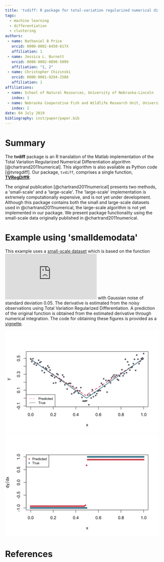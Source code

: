 ```yaml
---
title: 'tvdiff: R package for total-variation regularized numerical differentiation for noisy, nonsmooth data'
tags:
  - machine learning
  - differentiation
  - clustering
authors:
 - name: Nathaniel B Price
   orcid: 0000-0002-6450-617X
   affiliation: 1
 - name: Jessica L. Burnett
   orcid: 0000-0002-0896-5099
   affiliation: "1, 2"
 - name: Christopher Chizinski
   orcid: 0000-0001-9294-2588
   affiliation: 1
affiliations:
 - name: School of Natural Resources, University of Nebraska-Lincoln
   index: 1
 - name: Nebraska Cooperative Fish and Wildlife Research Unit, University of Nebraska-Lincoln
   index: 2
date: 04 July 2019
bibliography: inst/paper/paper.bib
---
```


# Summary   
The **tvdiff** package is an R translation of the Matlab implementation of the Total Variation Regularized Numerical Differentiation algorithm [@chartrand2011numerical]. This algorithm is also available as Python code [@tvregdiff]. Our package, `tvdiff`, comprises a single function, [__TVRegDiffR__](https://github.com/natbprice/tvdiff/blob/master/R/TVRegDiffR.R). 

The original publication [@chartrand2011numerical] presents two methods, a 'small-scale' and a 'large-scale'. The 'large-scale' implementation is extremely computationally expensive, and is not yet under development. Although this package contains both the small and large-scale datasets used in @chartrand2011numerical, the large-scale algorithm is not yet implemented in our package. We present package functionality using the small-scale data originally published in @chartrand2011numerical.

# Example using 'smalldemodata'  
This example uses a [small-scale dataset](/data-raw/smalldemodata.csv) which is based on the function ![f(x) = \\mid x - 0.5\\mid](https://latex.codecogs.com/png.latex?f%28x%29%20%3D%20%5Cmid%20x%20-%200.5%20%5Cmid "f(x) = \\mid x - 0.5 \\mid") with Gaussian noise of standard deviation 0.05. The derivative is estimated from the noisy observations using Total Variation Regularized Differentiation. A prediction of the original function is obtained from the estimated derivative through numerical integration. The code for obtaining these figures is provided as a [vignette](/vignettes/example.Rmd).

<img src= "/man/figures/README-plot-1.svg"><img src= "/man/figures/README-plot-2.svg">


# References
